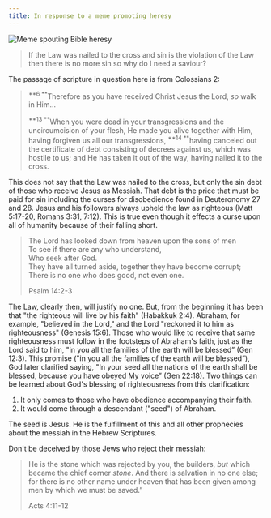```yaml
---
title: In response to a meme promoting heresy
---
```


![Meme spouting Bible heresy](http://i.imgur.com/W28ctbZ.jpg)

> If the Law was nailed to the cross and sin is the violation of the Law then there is no more sin so why do I need a saviour?

The passage of scripture in question here is from Colossians 2:

> <sup>**6 **</sup>Therefore as you have received Christ Jesus the Lord, _so_ walk in Him...
> 
> <sup>**13 **</sup>When you were dead in your transgressions and the uncircumcision of your flesh, He made you alive together with Him, having forgiven us all our transgressions, <sup>**14 **</sup>having canceled out the certificate of debt consisting of decrees against us, which was hostile to us; and He has taken it out of the way, having nailed it to the cross.

This does not say that the Law was nailed to the cross, but only the sin debt of those who receive Jesus as Messiah. That debt is the price that must be paid for sin including the curses for disobedience found in Deuteronomy 27 and 28. Jesus and his followers always upheld the law as righteous (Matt 5:17-20, Romans 3:31, 7:12). This is true even though it effects a curse upon all of humanity because of their falling short. 

> The <span class="small-caps">Lord</span> has looked down from heaven upon the sons of men  
> To see if there are any who understand,  
> Who seek after God.  
> They have all turned aside, together they have become corrupt;  
> There is no one who does good, not even one.
> 
> Psalm 14:2-3

The Law, clearly then, will justify no one. But, from the beginning it has been that "the righteous will live by his faith" (Habakkuk 2:4). Abraham, for example, "believed in the Lord," and the Lord "reckoned it to him as righteousness" (Genesis 15:6). Those who would like to receive that same righteousness must follow in the footsteps of Abraham's faith, just as the Lord said to him, "in you all the families of the earth will be blessed” (Gen 12:3). This promise ("in you all the families of the earth will be blessed”), God later clarified saying, "In your seed all the nations of the earth shall be blessed, because you have obeyed My voice” (Gen 22:18). Two things can be learned about God's blessing of righteousness from this clarification:

1. It only comes to those who have obedience accompanying their faith.
2. It would come through a descendant ("seed") of Abraham.

The seed is Jesus. He is the fulfillment of this and all other prophecies about the messiah in the Hebrew Scriptures.

Don't be deceived by those Jews who reject their messiah:

> He is the <span class="small-caps">stone which was rejected</span> by you, <span class="small-caps">the builders</span>, _but_ <span class="small-caps">which became the chief corner</span> _stone_. And there is salvation in no one else; for there is no other name under heaven that has been given among men by which we must be saved.”
> 
> Acts 4:11-12